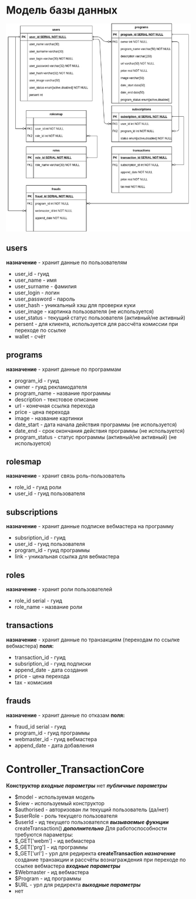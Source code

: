 # Модель базы данных
 ![Модель данных](SF_final.jpg)
## users
**назначение** - хранит данные по пользователям
* user_id  - гуид
* user_name - имя
* user_surname - фамилия
* user_login - логин
* user_password - пароль
* user_hash - уникальный хэш для проверки куки
* user_image - картинка пользователя (не используется)
* user_status - текущий статус пользователя (активный/не активный)
* persent - для клиента, используется для рассчёта комиссии при переходе по ссылке 
* wallet - счёт
## programs
**назначение** - хранит данные по программам
* program_id - гуид   
* owner - гуид рекламодателя
* program_name - название программы
* description - текстовое описание
* url - конечная ссылка перехода
* price - цена перехода
* image - название картинки
* date_start - дата начала действия программы (не используется)
* date_end - срок окончания действия программы (не используется)
* program_status - статус программы (активный/не активный) (не используется)
## rolesmap
**назначение** - хранит связь роль-пользователь
* role_id - гуид роли
* user_id - гуид пользователя
## subscriptions
**назначение** - хранит данные подписке вебмастера на программу
* subsription_id - гуид
* user_id - гуид пользователя
* program_id - гуид программы
* link - уникальная ссылка для вебмастера
## roles
**назначение** - хранит роли пользователей
* role_id serial - гуид
* role_name - название роли
## transactions
**назначение** - хранит данные по транзакциям (переходам по ссылке вебмастера)
**поля:**
* transaction_id - гуид 
* subsription_id - гуид подписки    
* append_date - дата создания
* price - цена перехода
* tax - комисиия   
## frauds
**назначение** - хранит данные по отказам
**поля:**
* fraud_id serial - гуид
* program_id - гуид программы
* webmaster_id - гуид вебмастера
* append_date - дата добавления	
# Controller_TransactionCore
**Конструктор**
***входные параметры***
нет
***публичные параметры***
* $model - используемая модель
* $view - используемый конструктор
* $authorised - авторизован ли текущий пользователь (да/нет)
* $userRole - роль текущего пользователя
* $userId - ид текущего пользователся
***вызываемые фукнции***
createTransaction()
***дополнительно***
Для работоспособности требуются параметры:
* $_GET['webm'] - ид вебмастера
* $_GET['prg'] - ид программы
* $_GET['url'] - урл для редиректа
**createTransaction**
***назначение***
создание транзакции и рассчёты вознаграждения при переходе по ссылке вебмастера
***входные параметры***
* $Webmaster - ид вебмастера
* $Program - ид программы
* $URL - урл для редиректа
***выходные параметры***
* нет